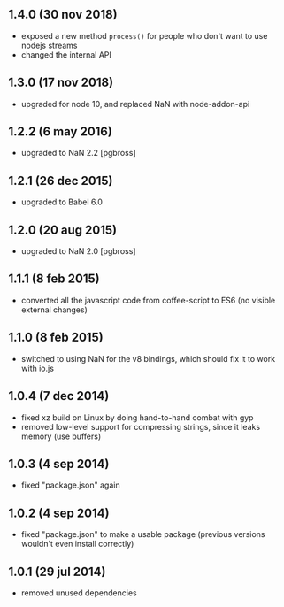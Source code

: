 ## 1.4.0  (30 nov 2018)

- exposed a new method `process()` for people who don't want to use nodejs streams
- changed the internal API


## 1.3.0  (17 nov 2018)

- upgraded for node 10, and replaced NaN with node-addon-api


## 1.2.2  (6 may 2016)

- upgraded to NaN 2.2 [pgbross]


## 1.2.1  (26 dec 2015)

- upgraded to Babel 6.0


## 1.2.0  (20 aug 2015)

- upgraded to NaN 2.0 [pgbross]


## 1.1.1  (8 feb 2015)

- converted all the javascript code from coffee-script to ES6 (no visible external changes)


## 1.1.0  (8 feb 2015)

- switched to using NaN for the v8 bindings, which should fix it to work with io.js


## 1.0.4  (7 dec 2014)

- fixed xz build on Linux by doing hand-to-hand combat with gyp
- removed low-level support for compressing strings, since it leaks memory (use buffers)


## 1.0.3  (4 sep 2014)

- fixed "package.json" again


## 1.0.2  (4 sep 2014)

- fixed "package.json" to make a usable package (previous versions wouldn't even install correctly)


## 1.0.1  (29 jul 2014)

- removed unused dependencies
